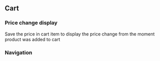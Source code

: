 ## Cart

### Price change display

Save the price in cart item to display the price change from the moment product was added to cart

### Navigation
